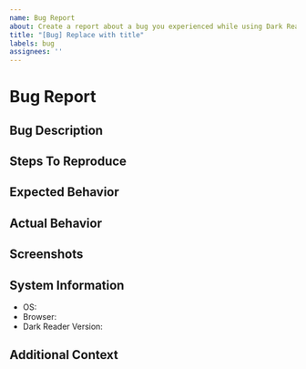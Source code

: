 ```yaml
---
name: Bug Report
about: Create a report about a bug you experienced while using Dark Reader.
title: "[Bug] Replace with title"
labels: bug
assignees: ''
---
```


<!--
  ⚠⚠ Do not delete this issue template or your issue will be ignored! ⚠⚠
  Thank you for taking the time to report a bug.
  First, please check:
  - Can the issue be reproduced in a fresh browser profile?
  - is there an existing issue about this?
  Please fill out every section of this report, removing any that are not needed.
  Finally, place a brief description in the title of this report.
-->


# Bug Report

## Bug Description
<!-- Provide a clear and concise description, which will allow us to troubleshoot this bug. -->

## Steps To Reproduce
<!-- Provide steps to reproduce the problem:
- Go to example.com.
- Hover over the third button in the bottom right.
- Observe its color.
-->

## Expected Behavior
<!-- Provide a clear and concise description of what you expected to happen. -->

## Actual Behavior
<!-- Provide a clear and concise description of what happened. -->

## Screenshots
<!-- If applicable, add screenshots to help explain this bug. -->

## System Information
<!--
  Specify the browser name and version as well as the Dark Reader version you are using.
  Please do an online search for help if you are not familiar with how to get this information.
-->

- OS: <!-- e.g. Windows, macOS, Linux -->
- Browser: <!-- e.g. Chrome 91, Firefox 90, Edge 91, Safari 14 -->
- Dark Reader Version: <!-- e.g. 4.9.34 -->

## Additional Context
<!-- Provide any additional information about this bug. -->
